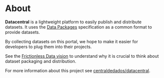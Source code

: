 # About

**Datacentral** is a lightweight platform to easily publish and distribute datasets. It uses the [Data Packages](http://frictionlessdata.io/data-packages/) specification as a common format to provide datasets.

By collecting datasets on this portal, we hope to make it easier for developers to plug them into their projects.

See the [Frictionless Data vision](http://frictionlessdata.io/about/) to understand why it is crucial to think about dataset packaging and distribution.

For more information about this project see [centraldedados/datacentral](https://github.com/centraldedados/datacentral).
